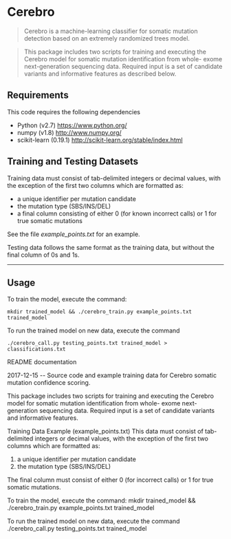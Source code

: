 # Cerebro

> Cerebro is a machine-learning classifier for somatic mutation detection based on an extremely randomized trees model. 

>This package includes two scripts for training and executing the 
Cerebro model for somatic mutation identification from whole-
exome next-generation sequencing data.  Required input is a set of candidate variants and informative features as described below.

## Requirements 
This code requires the following dependencies
* Python (v2.7) https://www.python.org/
* numpy (v1.8) http://www.numpy.org/
* scikit-learn (0.19.1) http://scikit-learn.org/stable/index.html

## Training and Testing Datasets

Training data must consist of tab-delimited integers or decimal values, with the exception of the first two columns which are formatted as:
* a unique identifier per mutation candidate
* the mutation type (SBS/INS/DEL)
* a final column consisting of either 0 (for known incorrect calls) or 1 for true somatic mutations

See the file *example_points.txt* for an example.

Testing data follows the same format as the training data, but without the final column of 0s and 1s.

----
## Usage
To train the model, execute the command:

    mkdir trained_model && ./cerebro_train.py example_points.txt trained_model

To run the trained model on new data, execute the command

    ./cerebro_call.py testing_points.txt trained_model > classifications.txt


README documentation

2017-12-15 -- Source code and example training data for Cerebro
somatic mutation confidence scoring.

This package includes two scripts for training and executing the 
Cerebro model for somatic mutation identification from whole-
exome next-generation sequencing data.  Required input is a set of
candidate variants and informative features.

Training Data Example (example_points.txt)
This data must consist of tab-delimited integers or decimal values, 
with the exception of the first two columns which are formatted as:
1. a unique identifier per mutation candidate
2. the mutation type (SBS/INS/DEL)

The final column must consist of either 0 (for incorrect calls) or 
1 for true somatic mutations.

To train the model, execute the command:
mkdir trained_model && ./cerebro_train.py example_points.txt trained_model

To run the trained model on new data, execute the command
./cerebro_call.py testing_points.txt trained_model

